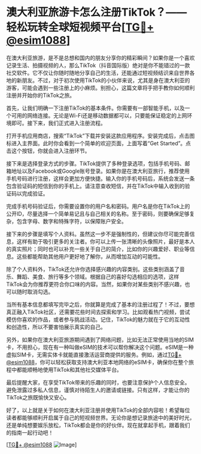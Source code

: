 # 澳大利亚旅游卡怎么注册TikTok？——轻松玩转全球短视频平台[[TG💪+ @esim1088](https://t.me/s/esim1088)]

在澳大利亚旅游，是不是总想和国内的朋友分享你的精彩瞬间？如果你是一个喜欢记录生活、拍摄视频的人，那么TikTok（抖音国际版）绝对是你不能错过的一款社交软件。它不仅让你随时随地分享自己的生活，还能通过短视频结识来自世界各地的新朋友。不过，对于初次使用TikTok的小伙伴来说，尤其是身在澳大利亚的游客，可能会遇到一些注册上的小麻烦。别担心，这篇文章将手把手教你如何顺利注册并开始你的TikTok之旅。

首先，让我们明确一下注册TikTok的基本条件。你需要有一部智能手机，以及一个可用的网络连接。无论是Wi-Fi还是移动数据都可以，只要能保证稳定的上网环境即可。接下来，我们正式进入注册流程。

打开手机应用商店，搜索“TikTok”下载并安装这款应用程序。安装完成后，点击图标进入主界面。此时你会看到一个简单的欢迎页面，上面写着“Get Started”。点击这个按钮，你就会进入注册环节。

接下来是选择登录方式的步骤。TikTok提供了多种登录选项，包括手机号码、邮箱地址以及Facebook或Google账号登录。如果你是在澳大利亚旅行，推荐使用手机号码进行注册，这样会更加方便快捷。输入你的手机号码后，系统会发送一条包含验证码的短信到你的手机上。请注意查收短信，并在TikTok中输入收到的验证码以完成验证。

完成手机号码验证后，你需要设置你的用户名和密码。用户名是你在TikTok上的公开ID，尽量选择一个简单易记且与自己相关的名称。至于密码，则要确保足够复杂，包含字母、数字和特殊字符，以保障账户安全。

接下来的步骤是填写个人资料。虽然这一步不是强制性的，但建议你尽可能完善信息，这样有助于吸引更多的关注者。你可以上传一张清晰的头像照片，最好是本人的真实照片；同时也可以补充一些关于自己的简介，比如你的兴趣爱好、职业等信息。这些都能帮助其他用户更好地了解你，从而增加互动的可能性。

除了个人资料外，TikTok还允许你选择感兴趣的内容类别。这些类别涵盖了音乐、舞蹈、美食、旅行等多个领域。根据自己的喜好勾选相应的选项，这样TikTok会为你推荐更符合你口味的内容。当然，如果你对某些类别不感兴趣，也可以随时取消勾选。

当所有基本信息都填写完毕之后，你就算是完成了基本的注册过程了！不过，要想真正融入TikTok社区，还需要花些时间去探索和学习。比如观看热门视频，尝试模仿你喜欢的作品，或者参与挑战活动。记住，TikTok的魅力就在于它的互动性和创造性，所以不要害怕展示真实的自己。

另外，如果你在澳大利亚旅游期间遇到了网络问题，比如无法正常使用当地的SIM卡，不用担心，现在有一种叫做eSIM的技术可以帮你解决这个问题。eSIM是一种虚拟SIM卡，无需实体卡就能直接激活运营商提供的服务。例如，通过[TG💪+ @esim1088](https://t.me/s/esim1088)，你可以轻松获取支持澳大利亚本地网络的eSIM卡，确保你在整个旅程中都能顺畅地使用TikTok和其他社交媒体平台。

最后提醒大家，在享受TikTok带来的乐趣的同时，也要注意保护个人信息安全。避免泄露过多私人信息，谨慎对待陌生人的邀请或链接。只有这样，才能让你的TikTok之旅既愉快又安心。

好了，以上就是关于如何在澳大利亚注册并使用TikTok的全部内容啦！希望每位读者都能够顺利开启属于自己的短视频世界。无论你是想记录旅途中的美好时光，还是单纯想要娱乐放松，TikTok都会是你的好伙伴。现在就拿起手机，跟着我们的指南一起行动吧！

[[TG💪+ @esim1088](https://t.me/s/esim1088) ![Image](https://i.postimg.cc/4NQfJmqS/Snipaste-2025-05-13-00-14-12.png)]